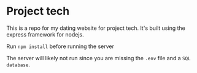 # Project tech
This is a repo for my dating website for project tech.
It's built using the express framework for nodejs.

Run `npm install` before running the server

The server will likely not run since you are missing the `.env` file and a `SQL database`.
